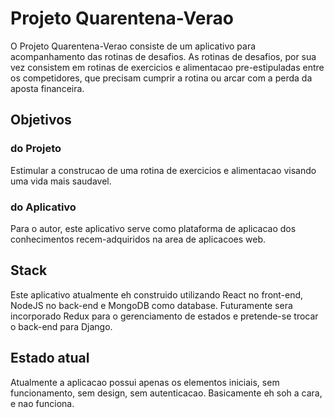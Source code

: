 # Projeto Quarentena-Verao
O Projeto Quarentena-Verao consiste de um aplicativo para acompanhamento das
rotinas de desafios.
As rotinas de desafios, por sua vez consistem em rotinas de exercicios e
alimentacao pre-estipuladas entre os competidores, que precisam cumprir a rotina
ou arcar com a perda da aposta financeira.

## Objetivos

### do Projeto
Estimular a construcao de uma rotina de exercicios e alimentacao visando uma
vida mais saudavel.
### do Aplicativo
Para o autor, este aplicativo serve como plataforma de aplicacao dos
conhecimentos recem-adquiridos na area de aplicacoes web.

## Stack
Este aplicativo atualmente eh construido utilizando React no front-end, NodeJS
no back-end e MongoDB como database. Futuramente sera incorporado Redux para
o gerenciamento de estados e pretende-se trocar o back-end para Django.

## Estado atual
Atualmente a aplicacao possui apenas os elementos iniciais, sem funcionamento,
sem design, sem autenticacao. Basicamente eh soh a cara, e nao funciona.
